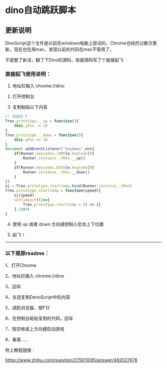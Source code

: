# dino自动跳跃脚本

## 更新说明

DinoScript这个文件是以前在windows电脑上尝试的，Chrome也经历过数次更新，现在也在用mac，发现以前的代码在mac不管用了。

于是整了新活，翻了下Dino的源码，依据源码写了个直接起飞

### 直接起飞使用说明：

1. 地址栏输入 chrome://dino

2. 打开控制台

3. 复制粘贴以下内容

```js
// 直接起飞
Trex.prototype.__up = function(){
    this.yPos -= 10
}
Trex.prototype.__down = function(){
    this.yPos += 10
}
document.addEventListener('keydown',e=>{
    if(Runner.keycodes.JUMP[e.keyCode]){
        Runner.instance_.tRex.__up()
    }
    if(Runner.keycodes.DUCK[e.keyCode]){
        Runner.instance_.tRex.__down()
    }
})
oj = Trex.prototype.startJump.bind(Runner.instance_.tRex)
Trex.prototype.startJump = function(speed){
    oj(speed)
    setTimeout(()=>{
        Trex.prototype.startJump = () => {}
    },1000)
}
```

4. 使用 up 或者 down 方向键控制小恐龙上下位置

5. 起飞！

--------------

### 以下是原readme：


1、打开Chrome

2、地址栏输入 chrome://dino

3、回车

4、全选复制DenoScript中的内容

5、调到浏览器，按F12

6、在控制台粘贴复制的代码，回车

7、按空格或上方向键启动游戏

8、看着……

附上教程链接：

https://www.zhihu.com/question/275611095/answer/482027676
